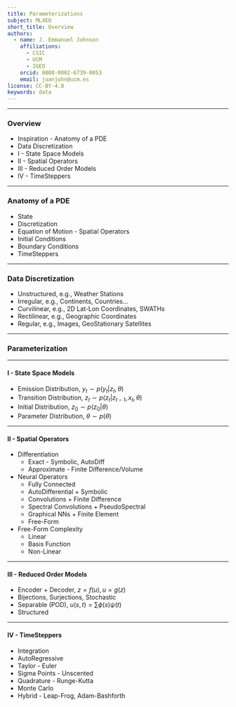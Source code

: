 ```yaml
---
title: Parameterizations
subject: ML4EO
short_title: Overview
authors:
  - name: J. Emmanuel Johnson
    affiliations:
      - CSIC
      - UCM
      - IGEO
    orcid: 0000-0002-6739-0053
    email: juanjohn@ucm.es
license: CC-BY-4.0
keywords: data
---
```




***
### Overview

* Inspiration - Anatomy of a PDE
* Data Discretization
* I - State Space Models
* II - Spatial Operators
* III - Reduced Order Models
* IV - TimeSteppers


***
### **Anatomy of a PDE**


* State
* Discretization
* Equation of Motion - Spatial Operators
* Initial Conditions
* Boundary Conditions
* TimeSteppers


***
### Data Discretization

* Unstructured, e.g., Weather Stations
* Irregular, e.g., Continents, Countries...
* Curvilinear, e.g., 2D Lat-Lon Coordinates, SWATHs
* Rectilinear, e.g., Geographic Coordinates
* Regular, e.g., Images, GeoStationary Satellites

***
### Parameterization


***
#### I - State Space Models

* Emission Distribution, $y_t \sim p(y_t|z_t,\theta)$
* Transition Distribution, $z_t \sim p(z_t|z_{t-1},x_t,\theta)$
* Initial Distribution, $z_0 \sim p(z_0|\theta)$
* Parameter Distribution, $\theta \sim p(\theta)$


***
#### II - Spatial Operators

* Differentiation
    * Exact - Symbolic, AutoDiff
    * Approximate - Finite Difference/Volume
* Neural Operators
    * Fully Connected
    * AutoDifferential + Symbolic
    * Convolutions + Finite Difference
    * Spectral Convolutions + PseudoSpectral
    * Graphical NNs + Finite Element
    * Free-Form
* Free-Form Complexity
    * Linear
    * Basis Function
    * Non-Linear


***
#### III - Reduced Order Models

* Encoder + Decoder, $z = f(u), u = g(z)$
* Bijections, Surjections, Stochastic
* Separable (POD), $u(s,t) = \sum \phi(s)\psi(t)$
* Structured


***
#### IV - TimeSteppers

* Integration
* AutoRegressive
* Taylor - Euler
* Sigma Points - Unscented
* Quadrature - Runge-Kutta
* Monte Carlo
* Hybrid - Leap-Frog, Adam-Bashforth